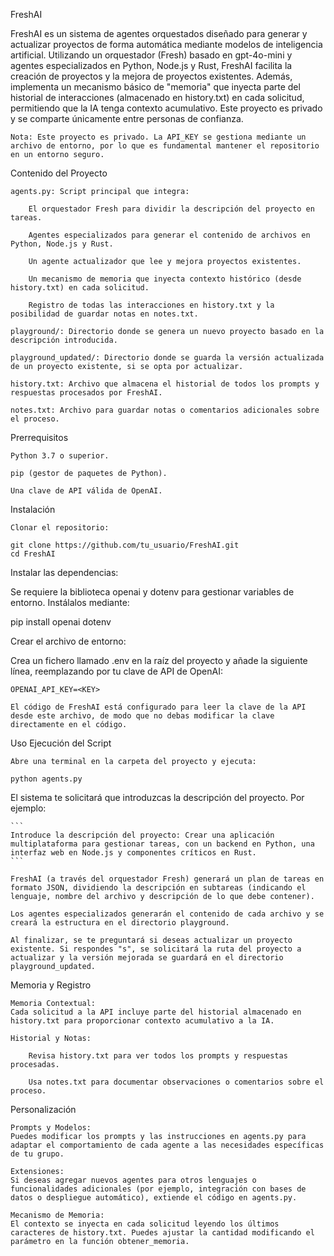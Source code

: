 FreshAI

FreshAI es un sistema de agentes orquestados diseñado para generar y actualizar proyectos de forma automática mediante modelos de inteligencia artificial. Utilizando un orquestador (Fresh) basado en gpt-4o-mini y agentes especializados en Python, Node.js y Rust, FreshAI facilita la creación de proyectos y la mejora de proyectos existentes. Además, implementa un mecanismo básico de "memoria" que inyecta parte del historial de interacciones (almacenado en history.txt) en cada solicitud, permitiendo que la IA tenga contexto acumulativo. Este proyecto es privado y se comparte únicamente entre personas de confianza.

    Nota: Este proyecto es privado. La API_KEY se gestiona mediante un archivo de entorno, por lo que es fundamental mantener el repositorio en un entorno seguro.

Contenido del Proyecto

    agents.py: Script principal que integra:

        El orquestador Fresh para dividir la descripción del proyecto en tareas.

        Agentes especializados para generar el contenido de archivos en Python, Node.js y Rust.

        Un agente actualizador que lee y mejora proyectos existentes.

        Un mecanismo de memoria que inyecta contexto histórico (desde history.txt) en cada solicitud.

        Registro de todas las interacciones en history.txt y la posibilidad de guardar notas en notes.txt.

    playground/: Directorio donde se genera un nuevo proyecto basado en la descripción introducida.

    playground_updated/: Directorio donde se guarda la versión actualizada de un proyecto existente, si se opta por actualizar.

    history.txt: Archivo que almacena el historial de todos los prompts y respuestas procesados por FreshAI.

    notes.txt: Archivo para guardar notas o comentarios adicionales sobre el proceso.

Prerrequisitos

    Python 3.7 o superior.

    pip (gestor de paquetes de Python).

    Una clave de API válida de OpenAI.

Instalación

    Clonar el repositorio:

```
git clone https://github.com/tu_usuario/FreshAI.git
cd FreshAI
```

Instalar las dependencias:

Se requiere la biblioteca openai y dotenv para gestionar variables de entorno. Instálalos mediante:

pip install openai dotenv

Crear el archivo de entorno:

Crea un fichero llamado .env en la raíz del proyecto y añade la siguiente línea, reemplazando <KEY> por tu clave de API de OpenAI:


    OPENAI_API_KEY=<KEY>

    El código de FreshAI está configurado para leer la clave de la API desde este archivo, de modo que no debas modificar la clave directamente en el código.

Uso
Ejecución del Script

    Abre una terminal en la carpeta del proyecto y ejecuta:

```
python agents.py
```

El sistema te solicitará que introduzcas la descripción del proyecto. Por ejemplo:

    ```
    Introduce la descripción del proyecto: Crear una aplicación multiplataforma para gestionar tareas, con un backend en Python, una interfaz web en Node.js y componentes críticos en Rust.
    ```

    FreshAI (a través del orquestador Fresh) generará un plan de tareas en formato JSON, dividiendo la descripción en subtareas (indicando el lenguaje, nombre del archivo y descripción de lo que debe contener).

    Los agentes especializados generarán el contenido de cada archivo y se creará la estructura en el directorio playground.

    Al finalizar, se te preguntará si deseas actualizar un proyecto existente. Si respondes "s", se solicitará la ruta del proyecto a actualizar y la versión mejorada se guardará en el directorio playground_updated.

Memoria y Registro

    Memoria Contextual:
    Cada solicitud a la API incluye parte del historial almacenado en history.txt para proporcionar contexto acumulativo a la IA.

    Historial y Notas:

        Revisa history.txt para ver todos los prompts y respuestas procesadas.

        Usa notes.txt para documentar observaciones o comentarios sobre el proceso.

Personalización

    Prompts y Modelos:
    Puedes modificar los prompts y las instrucciones en agents.py para adaptar el comportamiento de cada agente a las necesidades específicas de tu grupo.

    Extensiones:
    Si deseas agregar nuevos agentes para otros lenguajes o funcionalidades adicionales (por ejemplo, integración con bases de datos o despliegue automático), extiende el código en agents.py.

    Mecanismo de Memoria:
    El contexto se inyecta en cada solicitud leyendo los últimos caracteres de history.txt. Puedes ajustar la cantidad modificando el parámetro en la función obtener_memoria.
